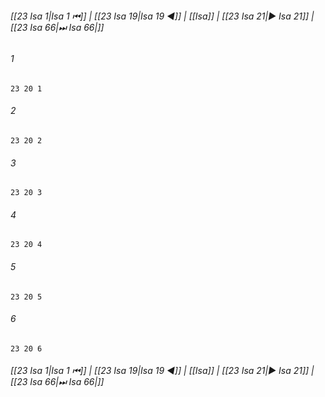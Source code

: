 
###### [[23 Isa 1|Isa 1 ⏮]] | [[23 Isa 19|Isa 19 ◀]] | [[Isa]] | [[23 Isa 21|▶ Isa 21]] | [[23 Isa 66|⏭ Isa 66|]]

###### 1
``` verse
23 20 1 
```
###### 2
``` verse
23 20 2 
```
###### 3
``` verse
23 20 3 
```
###### 4
``` verse
23 20 4 
```
###### 5
``` verse
23 20 5 
```
###### 6
``` verse
23 20 6 
```

###### [[23 Isa 1|Isa 1 ⏮]] | [[23 Isa 19|Isa 19 ◀]] | [[Isa]] | [[23 Isa 21|▶ Isa 21]] | [[23 Isa 66|⏭ Isa 66|]]

